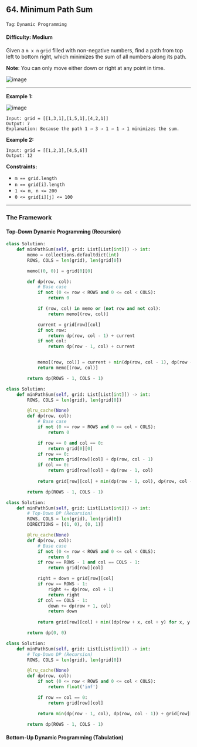 ## 64. Minimum Path Sum

```Tag```: ```Dynamic Programming```

#### Difficulty: Medium

Given a ```m x n``` ```grid``` filled with non-negative numbers, find a path from top left to bottom right, which minimizes the sum of all numbers along its path.

__Note__: You can only move either down or right at any point in time.

![image](https://user-images.githubusercontent.com/35042430/220721224-c87c5f11-aa81-43c6-ad27-e229891e23e3.png)

---

__Example 1:__

![image](https://assets.leetcode.com/uploads/2020/11/05/minpath.jpg)
```
Input: grid = [[1,3,1],[1,5,1],[4,2,1]]
Output: 7
Explanation: Because the path 1 → 3 → 1 → 1 → 1 minimizes the sum.
```

__Example 2:__
```
Input: grid = [[1,2,3],[4,5,6]]
Output: 12
```

__Constraints:__

- ```m == grid.length```
- ```n == grid[i].length```
- ```1 <= m, n <= 200```
- ```0 <= grid[i][j] <= 100```

---

### The Framework

#### Top-Down Dynamic Programming (Recursion)

```Python
class Solution:
    def minPathSum(self, grid: List[List[int]]) -> int:
        memo = collections.defaultdict(int)
        ROWS, COLS = len(grid), len(grid[0])

        memo[(0, 0)] = grid[0][0]

        def dp(row, col):
            # Base case
            if not (0 <= row < ROWS and 0 <= col < COLS):
                return 0

            if (row, col) in memo or (not row and not col):
                return memo[(row, col)]

            current = grid[row][col]
            if not row:
                return dp(row, col - 1) + current
            if not col:
                return dp(row - 1, col) + current


            memo[(row, col)] = current + min(dp(row, col - 1), dp(row - 1, col))
            return memo[(row, col)]

        return dp(ROWS - 1, COLS - 1)
```

```Python
class Solution:
    def minPathSum(self, grid: List[List[int]]) -> int:
        ROWS, COLS = len(grid), len(grid[0])

        @lru_cache(None)
        def dp(row, col):
            # Base case
            if not (0 <= row < ROWS and 0 <= col < COLS):
                return 0

            if row == 0 and col == 0:
                return grid[0][0]
            if row == 0:
                return grid[row][col] + dp(row, col - 1)
            if col == 0:
                return grid[row][col] + dp(row - 1, col)
                
            return grid[row][col] + min(dp(row - 1, col), dp(row, col - 1))

        return dp(ROWS - 1, COLS - 1)
```

```Python
class Solution:
    def minPathSum(self, grid: List[List[int]]) -> int:
        # Top-Down DP (Recursion)
        ROWS, COLS = len(grid), len(grid[0])
        DIRECTIONS = [(1, 0), (0, 1)]

        @lru_cache(None)
        def dp(row, col):
            # Base case
            if not (0 <= row < ROWS and 0 <= col < COLS):
                return 0
            if row == ROWS - 1 and col == COLS - 1:
                return grid[row][col]

            right = down = grid[row][col]
            if row == ROWS - 1:
                right += dp(row, col + 1)
                return right
            if col == COLS - 1:
                down += dp(row + 1, col)
                return down
    
            return grid[row][col] + min([dp(row + x, col + y) for x, y in DIRECTIONS])

        return dp(0, 0)
```

```Python
class Solution:
    def minPathSum(self, grid: List[List[int]]) -> int:
        # Top-Down DP (Recursion)
        ROWS, COLS = len(grid), len(grid[0])

        @lru_cache(None)
        def dp(row, col):
            if not (0 <= row < ROWS and 0 <= col < COLS):
                return float('inf')

            if row == col == 0:
                return grid[row][col]

            return min(dp(row - 1, col), dp(row, col - 1)) + grid[row][col]

        return dp(ROWS - 1, COLS - 1)
```
        
#### Bottom-Up Dynamic Programming (Tabulation)

```Python

```
